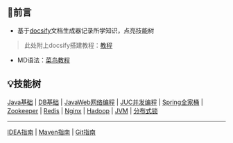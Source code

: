 ## 🤝前言

- 基于[docsify](https://docsify.js.org/#/zh-cn/)文档生成器记录所学知识，点亮技能树

> 此处附上docsify搭建教程：[教程](/1.Docsify/1.搭建Docsify到GitHub)

- MD语法：[菜鸟教程](https://www.runoob.com/markdown/md-tutorial.html)

## 💡技能树

[Java基础](/2.Java基础/README)	|	[DB基础](/3.DB数据库/DB基础)	|	[JavaWeb网络编程](/6.JavaWeb网络编程/README)	|	[JUC并发编程](7.JUC并发编程/README)	|	[Spring全家桶](/8.Spring全家桶/README)	|	[Zookeeper](/11.Zookeeper/README)	|	[Redis](/12.Redis/README)	|	[Nginx](/13.Nginx/README)	|	[Hadoop](14.Hadoop/README)	|	[JVM](/16.JVM/README)	|	[分布式锁](/其他/分布式锁)

****

[IDEA指南](/其他/IDEA指南)	|	[Maven指南](/其他/Maven指南)	|	[Git指南](/其他/Git指南)







